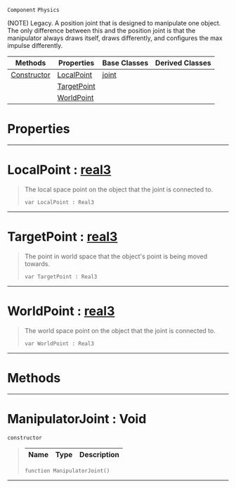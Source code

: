 `Component` `Physics`



(NOTE) Legacy. A position joint that is designed to manipulate one object. The only difference between this and the position joint is that the manipulator always draws itself, draws differently, and configures the max impulse differently.

|Methods|Properties|Base Classes|Derived Classes|
|---|---|---|---|
|[ Constructor](https://github.com/PlasmaEngine/PlasmaDocs/blob/master/code_reference/class_reference/manipulatorjoint.markdown#manipulatorjoint-void)|[ LocalPoint](https://github.com/PlasmaEngine/PlasmaDocs/blob/master/code_reference/class_reference/manipulatorjoint.markdown#localpoint-plasma-engine-d)|[joint](https://github.com/PlasmaEngine/PlasmaDocs/blob/master/code_reference/class_reference/joint.markdown)| |
| |[ TargetPoint](https://github.com/PlasmaEngine/PlasmaDocs/blob/master/code_reference/class_reference/manipulatorjoint.markdown#targetpoint-plasma-engine)| | |
| |[ WorldPoint](https://github.com/PlasmaEngine/PlasmaDocs/blob/master/code_reference/class_reference/manipulatorjoint.markdown#worldpoint-plasma-engine-d)| | |


 #  Properties


---  
 #  LocalPoint : [real3](https://github.com/PlasmaEngine/PlasmaDocs/blob/master/code_reference/lightning_base_types/real3.markdown)

> The local space point on the object that the joint is connected to.
> ``` lang=cpp, name=Lightning
> var LocalPoint : Real3


---  
 #  TargetPoint : [real3](https://github.com/PlasmaEngine/PlasmaDocs/blob/master/code_reference/lightning_base_types/real3.markdown)

> The point in world space that the object's point is being moved towards.
> ``` lang=cpp, name=Lightning
> var TargetPoint : Real3


---  
 #  WorldPoint : [real3](https://github.com/PlasmaEngine/PlasmaDocs/blob/master/code_reference/lightning_base_types/real3.markdown)

> The world space point on the object that the joint is connected to.
> ``` lang=cpp, name=Lightning
> var WorldPoint : Real3


---  
 #  Methods


---  
 #  ManipulatorJoint : Void

 `constructor`

> 
> |Name|Type|Description|
> |---|---|---|
> ``` lang=cpp, name=Lightning
> function ManipulatorJoint()
> ``` 


---  
 

 
